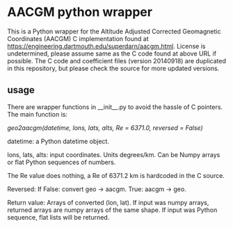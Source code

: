 # AACGM python wrapper

This is a Python wrapper for the Altitude Adjusted Corrected
Geomagnetic Coordinates (AACGM) C implementation found at
https://engineering.dartmouth.edu/superdarn/aacgm.html. License is
undetermined, please assume same as the C code found at above URL if
possible.  The C code and coefficient files (version 20140918) are
duplicated in this repository, but please check the source for more
updated versions.

## usage

There are wrapper functions in \_\_init\_\_.py to avoid the hassle of C
pointers. The main function is:

  *geo2aacgm(_datetime_, _lons_, _lats_, _alts_, Re = 6371.0, reversed = False)*

datetime: a Python datetime object.

lons, lats, alts: input coordinates. Units degrees/km. Can be Numpy
arrays or flat Python sequences of numbers.

The Re value does nothing, a Re of 6371.2 km is hardcoded in the C source.

Reversed: If False: convert geo -> aacgm. True: aacgm -> geo.

Return value: Arrays of converted (lon, lat). If input was numpy
arrays, returned arrays are numpy arrays of the same shape. If input
was Python sequence, flat lists will be returned.
